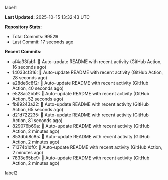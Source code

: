 
label1 
<!-- ACTIVITY_START -->
**Last Updated:** 2025-10-15 13:32:43 UTC

**Repository Stats:**
- Total Commits: 99529
- Last Commit: 17 seconds ago

**Recent Commits:**
- af4a33fab1: 🤖 Auto-update README with recent activity (GitHub Action, 16 seconds ago)
- 14033cf316: 🤖 Auto-update README with recent activity (GitHub Action, 28 seconds ago)
- a28de6c8f2: 🤖 Auto-update README with recent activity (GitHub Action, 40 seconds ago)
- e528ac2bb9: 🤖 Auto-update README with recent activity (GitHub Action, 52 seconds ago)
- fb89243a22: 🤖 Auto-update README with recent activity (GitHub Action, 65 seconds ago)
- d21d722235: 🤖 Auto-update README with recent activity (GitHub Action, 81 seconds ago)
- 829076b69a: 🤖 Auto-update README with recent activity (GitHub Action, 2 minutes ago)
- 853dbb8c85: 🤖 Auto-update README with recent activity (GitHub Action, 2 minutes ago)
- 71374b1df0: 🤖 Auto-update README with recent activity (GitHub Action, 2 minutes ago)
- 7833e65be9: 🤖 Auto-update README with recent activity (GitHub Action, 2 minutes ago)
<!-- ACTIVITY_END -->

label2

